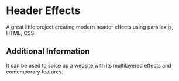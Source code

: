 # Header Effects
A great little project creating modern header effects using parallax.js, HTML, CSS.

## Additional Information
It can be used to spice up a website with its multilayered effects and contemporary features.
